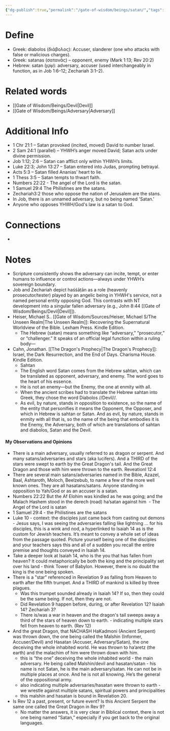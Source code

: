 ```yaml
---
{"dg-publish":true,"permalink":"/gate-of-wisdom/beings/satan/","tags":["#GateWisdom","Being","S"]}
---
```


# Define
- Greek: diabolos (διάβολος): Accuser, slanderer (one who attacks with false or malicious charges).
- Greek: satanas (σατανᾶς) – opponent, enemy (Mark 1:13; Rev 20:2)
- Hebrew: satan (שָׂטָן): adversary, accuser (used interchangeably in function, as in Job 1:6–12; Zechariah 3:1–2).

# Related words
- [[Gate of Wisdom/Beings/Devil\|Devil]]
- [[Gate of Wisdom/Beings/Adversary\|Adversary]]

# Additional Info
- 1 Chr 21:1 – Satan provoked (incited, moved) David to number Israel.
- 2 Sam 24:1 (parallel) – YHWH’s anger moved David; Satan acts under divine permission.
- Job 1:12; 2:6 – Satan can afflict only within YHWH’s limits.
- Luke 22:3; John 13:27 – Satan entered into Judas, prompting betrayal.
- Acts 5:3 – Satan filled Ananias’ heart to lie.
- 1 Thess 3:5 – Satan tempts to thwart faith.
- Numbers 22:22 - The angel of the Lord is the satan.
- 1 Samuel 29:4 The Philistines are the satans.
- Zechariah3:2 those who oppose the nation of Jerusalem are the stans.
- In Job, there is an unnamed adversary, but no being named 'Satan.'
- Anyone who opposes YHWH/God's law is a satan to God.

# Connections
- 

# Notes
- Scripture consistently shows the adversary can incite, tempt, or enter humans to influence or control actions—always under YHWH’s sovereign boundary.
- Job and Zechariah depict haśśāṭān as a role (heavenly prosecutor/tester) played by an angelic being in YHWH's service, not a named personal entity opposing God. This contrasts with NT development into a singular fallen adversary (e.g., John 8:44 [[Gate of Wisdom/Beings/Devil\|Devil]]).
- Heiser, Michael S.. [[Gate of Wisdom/Sources/Heiser, Michael S/The Unseen Realm\|The Unseen Realm]]: Recovering the Supernatural Worldview of the Bible. Lexham Press. Kindle Edition. 
	- The Hebrew (satan) means something like “adversary,” “prosecutor,” or “challenger.” It speaks of an official legal function within a ruling body—
- Cahn, Jonathan. [[The Dragon's Prophecy\|The Dragon's Prophecy]]: Israel, the Dark Resurrection, and the End of Days. Charisma House. Kindle Edition. 
	- Sahtan 
	- The English word Satan comes from the Hebrew sahtan, which can be translated as opponent, adversary, and enemy. The word goes to the heart of his essence.
	- He is not an enemy—but the Enemy, the one at enmity with all.
	- When the ancient scribes had to translate the Hebrew sahtan into Greek, they chose the word Diabolos //Devil//.
	- As evil, by nature, stands in opposition to existence, so the name of the entity that personifies it means the Opponent, the Opposer, and which in Hebrew is sahtan or Satan. And as evil, by nature, stands in enmity with all that is, so the name of the being that embodies it is the Enemy, the Adversary, both of which are translations of sahtan and diabolos, Satan and the Devil.


#### My Observations and Opinions
- There is a main adversary, usually referred to as dragon or serpent. And many satans/adversaries and stars (aka lucifers). And a THIRD of the stars were swept to earth by the Great Dragon's tail. And the Great Dragon and those with him were thrown to the earth. Reveationl 12:4
- There are several main satans/adversaries named in the Bible, Azazel, Baal, Ashtaroth, Moloch, Beelzebub, to name a few of the more well known ones. They are all hasatans/satans. Anyone standing in opposition to Yah/God or as an accuser is a satan.
- Numbers 22:22 But the Af Elohim was kindled as he was going; and the Malach Hashem stood in the derech (road) ha’satan against him  - The Angel of the Lord is satan
- 1 Samuel 29:4 - the Philistines are the satans
- Luke 10 - context: the disciples just came back from casting out demons - Jesus says, I was seeing the adversaries falling like lightning ... for his disciples, this is a wink and nod, a hyperlinked to Isaiah 14 as is the custom for Jewish teachers. It’s meant to convey a whole set of ideas from the passage quoted. Picture yourself being one of the disciples and your teachers says this and all of a sudden you recall the entire premise and thoughts conveyed in Isaiah 14.
- Take a deeper look at Isaiah 14, who is the you that has fallen from heaven? It could metaphorically be both the king and the principality set over his land - think Tower of Babylon. However, there is no doubt the king is the one being spoken.
- There is a "star" referenced in Revelation 9 as falling from Heaven to earth after the fifth trumpet. And a THIRD of mankind is killed by three plagues. 
	- Was this trumpet sounded already in Isaiah 14? If so, then they could be the same being. If not, then they are not. 
	- Did Revelation 9 happen before, during, or after Revelation 12? Isaiah 14? Zechariah 3?
	- There is/was a war in heaven and the dragon's tail sweeps away a third of the stars of heaven down to earth. - indicating multiple stars fell from heaven to earth. (Rev 12)
- And the great Dragon, that NACHASH HaKadmoni (Ancient Serpent) was thrown down, the one being called the Malshin (Informer, Accuser/Devil) and Hasatan (Accuser, Adversary/Satan), the one deceiving the whole inhabited world. He was thrown to ha’aretz (the earth) and the malachim of him were thrown down with him.
	- this is “the one” deceiving the whole inhabited world - the main adversary. He being called Malshin/devil and hasatan/satan - his name is not Satan, he is the main adversary/satan. He can not be in multiple places at once. And he is not all knowing. He’s the general of the oppositional army.
	- also indicating multiple adversaries/hasatan were thrown to earth - we wrestle against multiple satans, spiritual powers and principalities
	- this malshin and hasatan is bound in Revelation 20.
- Is Rev 12 a past, present, or future event? Is this Ancient Serpent the same one called the Great Dragon in Rev 9?
	- No matter the answers, it is very clear in Biblical context, there is not one being named “Satan,” especially if you get back to the original languages.


